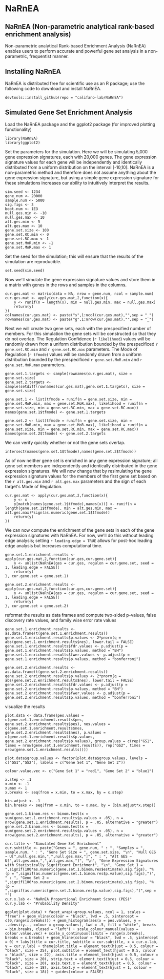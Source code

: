 # NaRnEA

## NaRnEA (Non-parametric analytical rank-based enrichment analysis)

Non-parametric analytical Rank-based Enrichment Analysis (NaRnEA) enables users to perform accurate and powerful gene set analysis in a non-parametric, frequentist manner.

## Installing NaRnEA

NaRnEA is distributed free for scientific use as an R package; use the following code to download and install NaRnEA.
```{r}
devtools::install_github(repo = "califano-lab/NaRnEA")
```

## Simulated Gene Set Enrichment Analysis

Load the NaRnEA package and the ggplot2 package (for improved plotting functionality)
```{r}
library(NaRnEA)
library(ggplot2)
```

Set the parameters for the simulation. Here we will be simulating 5,000 gene expression signatures, each with 20,000 genes. The gene expression signature values for each gene will be independently and identically distributed from a uniform distribution on the interval [-10,10]. NaRnEA is a non-parametric method and therefore does not assume anything about the gene expression signature, but using a simple gene expression signature for these simulations increases our ability to intuitively interpret the results. 
```{r}
sim.seed <- 1234
gene.num <- 20000
sample.num <- 5000
sig.figs <- 3
boot.num <- 1E3
null.ges.min <- -10
null.ges.max <- 10
alt.ges.min <- 5
alt.ges.max <- 10
gene.set.size <- 100
gene.set.RC.min <- 0
gene.set.RC.max <- 1
gene.set.MoR.min <- -1
gene.set.MoR.max <- 1
```

Set the seed for the simulation; this will ensure that the results of the simulation are reproducible.
```{r}
set.seed(sim.seed)
```

Now we'll simulate the gene expression signature values and store them in a matrix with genes in the rows and samples in the columns.
```{r}
cur.ges.mat <- matrix(data = NA, nrow = gene.num, ncol = sample.num)
cur.ges.mat <- apply(cur.ges.mat,2,function(x){
	y <- runif(n = length(x), min = null.ges.min, max = null.ges.max)
	return(y)
})
colnames(cur.ges.mat) <- paste("s",1:ncol(cur.ges.mat),"",sep = "_")
rownames(cur.ges.mat) <- paste("g",1:nrow(cur.ges.mat),"",sep = "_")
```

Next we will create two gene sets, each with the prespecified number of members. For this simulation the gene sets will be constructed so that they do not overlap. The Regulation Confidence (`r likelihood`) values will be randomly drawn from a uniform distribution bounded by the prespecificed `r gene.set.RC.min` and `r gene.set.RC.max` parameters. The Mode of Regulation (`r tfmode`) values will be randomly drawn from a uniform distribution bounded by the prespecificed `r gene.set.MoR.min` and `r gene.set.MoR.max` parameters. 
```{r}
gene.set.1.targets <- sample(rownames(cur.ges.mat), size = gene.set.size)
gene.set.2.targets <- sample(setdiff(rownames(cur.ges.mat),gene.set.1.targets), size = gene.set.size)

gene.set.1 <- list(tfmode = runif(n = gene.set.size, min = gene.set.MoR.min, max = gene.set.MoR.max), likelihood = runif(n = gene.set.size, min = gene.set.RC.min, max = gene.set.RC.max))
names(gene.set.1$tfmode) <- gene.set.1.targets

gene.set.2 <- list(tfmode = runif(n = gene.set.size, min = gene.set.MoR.min, max = gene.set.MoR.max), likelihood = runif(n = gene.set.size, min = gene.set.RC.min, max = gene.set.RC.max))
names(gene.set.2$tfmode) <- gene.set.2.targets
```

We can verify quickly whether or not the gene sets overlap.
```{r}
intersect(names(gene.set.1$tfmode),names(gene.set.2$tfmode))
```

As of now neither gene set is enriched in any gene expression signature; all gene set members are independently and identically distributed in the gene expression signatures. We will now change that by resimulating the gene expression signature values for the members of the first gene set based on the `r alt.ges.min` and `r alt.ges.max` parameters and the sign of each target's Mode of Regulation.
```{r}
cur.ges.mat <- apply(cur.ges.mat,2,function(x){
	y <- x
	y[match(names(gene.set.1$tfmode),names(x))] <- runif(n = length(gene.set.1$tfmode), min = alt.ges.min, max = alt.ges.max)*sign(as.numeric(gene.set.1$tfmode))
	return(y)
})
```

We can now compute the enrichment of the gene sets in each of the gene expression signatures with NaRnEA. For now, we'll do this without leading edge analysis; setting `r leading.edge = TRUE` allows for post-hoc leading edge analysis but increases computational time. 
```{r}
gene.set.1.enrichment.results <- apply(cur.ges.mat,2,function(cur.ges,cur.gene.set){
	y <- unlist(NaRnEA(ges = cur.ges, regulon = cur.gene.set, seed = 1, leading.edge = FALSE))
	return(y)
}, cur.gene.set = gene.set.1)

gene.set.2.enrichment.results <- apply(cur.ges.mat,2,function(cur.ges,cur.gene.set){
	y <- unlist(NaRnEA(ges = cur.ges, regulon = cur.gene.set, seed = 1, leading.edge = FALSE))
	return(y)
}, cur.gene.set = gene.set.2)
```

reformat the results as data frames and compute two-sided p-values, false discovery rate values, and family wise error rate values
```{r}
gene.set.1.enrichment.results <- as.data.frame(t(gene.set.1.enrichment.results))
gene.set.1.enrichment.results$p.values <- 2*pnorm(q = abs(gene.set.1.enrichment.results$nes), lower.tail = FALSE)
gene.set.1.enrichment.results$fdr.values <- p.adjust(p = gene.set.1.enrichment.results$p.values, method = "BH")
gene.set.1.enrichment.results$fwer.values <- p.adjust(p = gene.set.1.enrichment.results$p.values, method = "bonferroni")

gene.set.2.enrichment.results <- as.data.frame(t(gene.set.2.enrichment.results))
gene.set.2.enrichment.results$p.values <- 2*pnorm(q = abs(gene.set.2.enrichment.results$nes), lower.tail = FALSE)
gene.set.2.enrichment.results$fdr.values <- p.adjust(p = gene.set.2.enrichment.results$p.values, method = "BH")
gene.set.2.enrichment.results$fwer.values <- p.adjust(p = gene.set.2.enrichment.results$p.values, method = "bonferroni")
```

visualize the results 
```{r}
plot.data <- data.frame(pes.values = c(gene.set.1.enrichment.results$pes, gene.set.2.enrichment.results$pes), nes.values = c(gene.set.1.enrichment.results$nes, gene.set.2.enrichment.results$nes), p.values = c(gene.set.1.enrichment.results$p.values, gene.set.2.enrichment.results$p.values), group.values = c(rep("GS1", times = nrow(gene.set.1.enrichment.results)), rep("GS2", times = nrow(gene.set.1.enrichment.results))))

plot.data$group.values <- factor(plot.data$group.values, levels = c("GS1","GS2"), labels = c("Gene Set 1", "Gene Set 2"))

colour.value.vec <- c("Gene Set 1" = "red1", "Gene Set 2" = "blue1")

x.step <- .1
x.min <- -1
x.max <- 1
x.breaks <- seq(from = x.min, to = x.max, by = x.step)

bin.adjust <- .1
bin.breaks <- seq(from = x.min, to = x.max, by = (bin.adjust*x.step))

gene.set.1.binom.res <- binom.test(x = sum(gene.set.1.enrichment.results$p.values < .05), n = nrow(gene.set.1.enrichment.results), p = .05, alternative = "greater")
gene.set.2.binom.res <- binom.test(x = sum(gene.set.2.enrichment.results$p.values < .05), n = nrow(gene.set.2.enrichment.results), p = .05, alternative = "greater")

cur.title <- "Simulated Gene Set Enrichment"
cur.subtitle <- paste("Genes = ", gene.num, " : ", "Samples = ", sample.num, " : ", "Gene Set Size = ", gene.set.size, "\n", "Null GES ~ U[",null.ges.min,",",null.ges.max,"]", " : ", "Alt GES ~ U[",alt.ges.min,",",alt.ges.max,"]", "\n", "Gene Expression Signatures with Statistically Significant Enrichment", "\n", "Gene Set 1 = ",signif(100*as.numeric(gene.set.1.binom.res$estimate),sig.figs), "% (p = ",signif(as.numeric(gene.set.1.binom.res$p.value),sig.figs),")", " : ", "Gene Set 2 = ",signif(100*as.numeric(gene.set.2.binom.res$estimate),sig.figs), "% (p = ",signif(as.numeric(gene.set.2.binom.res$p.value),sig.figs),")",sep = "")
cur.x.lab <- "NaRnEA Proportional Enrichment Scores (PES)"
cur.y.lab <- "Probability Density"

ggplot(plot.data) + facet_wrap(~group.values, ncol = 1, scales = "free") + geom_vline(colour = "black", lwd = .5, xintercept = c(0,range(x.breaks))) + geom_histogram(aes(x = pes.values, y = ..density.., colour = group.values), lwd = .5, fill = "white", breaks = bin.breaks, closed = "left") + scale_colour_manual(values = colour.value.vec) + scale_x_continuous(limits = range(x.breaks), breaks = x.breaks) + geom_hline(colour = "black", lwd = .5, yintercept = 0) + labs(title = cur.title, subtitle = cur.subtitle, x = cur.x.lab, y = cur.y.lab) + theme(plot.title = element_text(hjust = 0.5, colour = "black", size = 25), plot.subtitle = element_text(hjust = 0.5, colour = "black", size = 22), axis.title = element_text(hjust = 0.5, colour = "black", size = 20), strip.text = element_text(hjust = 0.5, colour = "black", size = 20), axis.text.x = element_text(hjust = 0.5, colour = "black", size = 18), axis.text.y = element_text(hjust = 1, colour = "black", size = 18)) + guides(colour = FALSE)
```


 
